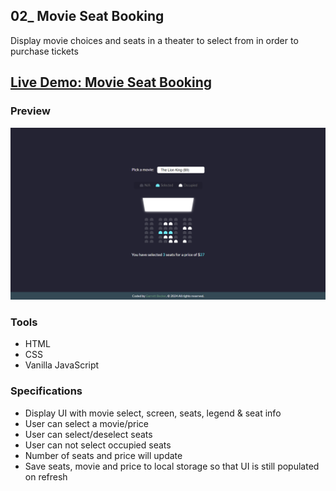 ## 02_ Movie Seat Booking

Display movie choices and seats in a theater to select from in order to purchase tickets

## [Live Demo: Movie Seat Booking]()

### Preview

!["HomePage"](./HomePage.png)

### Tools
- HTML
- CSS
- Vanilla JavaScript

### Specifications
- Display UI with movie select, screen, seats, legend & seat info
- User can select a movie/price
- User can select/deselect seats
- User can not select occupied seats
- Number of seats and price will update
- Save seats, movie and price to local storage so that UI is still populated on refresh